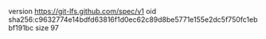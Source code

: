 version https://git-lfs.github.com/spec/v1
oid sha256:c9632774e14bdfd63816f1d0ec62c89d8be5771e155e2dc5f750fc1ebbf191bc
size 97
